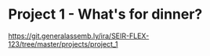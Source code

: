 # Project 1 - What's for dinner?

https://git.generalassemb.ly/ira/SEIR-FLEX-123/tree/master/projects/project_1

